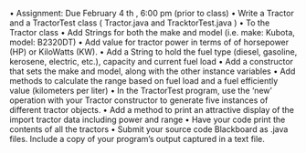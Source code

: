 • Assignment: Due February 4 th , 6:00 pm (prior to class)
• Write a Tractor and a  TractorTest class ( Tractor.java and  TracktorTest.java )
• To the Tractor class
• Add Strings for both the make and model
(i.e. make:  Kubota,  model:  B2320DT)
• Add value for tractor power in terms of of horsepower (HP) or  KiloWatts (KW).
• Add a String to hold the fuel type (diesel, gasoline, kerosene, electric, etc.), capacity and current fuel load
• Add a constructor that sets the make and model, along with the other instance variables
• Add methods to calculate the range based on fuel load and a fuel efficiently value (kilometers per liter)
• In the  TractorTest program, use the ‘new’ operation with your  Tractor  constructor to generate  five  instances of different  tractor objects.
• Add a method to print an attractive display of the  import tractor  data including  power and  range
• Have your code print the contents of  all the tractors
• Submit your source code Blackboard as .java files. Include a copy of your program’s output captured in a text file. 

